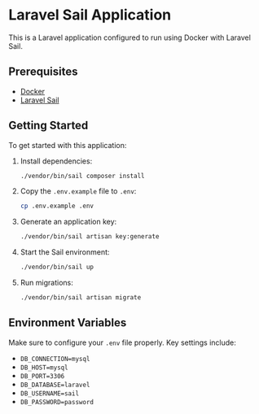 # Laravel Sail Application

This is a Laravel application configured to run using Docker with Laravel Sail.
## Prerequisites

- [Docker](https://www.docker.com/get-started)
- [Laravel Sail](https://laravel.com/docs/11.x/sail)

## Getting Started

To get started with this application:


1. Install dependencies:

    ```bash
   ./vendor/bin/sail composer install
    ```

3. Copy the `.env.example` file to `.env`:

    ```bash
    cp .env.example .env
    ```

4. Generate an application key:

    ```bash
    ./vendor/bin/sail artisan key:generate
    ```

5. Start the Sail environment:

    ```bash
    ./vendor/bin/sail up
    ```

6. Run migrations:

    ```bash
    ./vendor/bin/sail artisan migrate
    ```


## Environment Variables

Make sure to configure your `.env` file properly. Key settings include:

- `DB_CONNECTION=mysql`
- `DB_HOST=mysql`
- `DB_PORT=3306`
- `DB_DATABASE=laravel`
- `DB_USERNAME=sail`
- `DB_PASSWORD=password`


